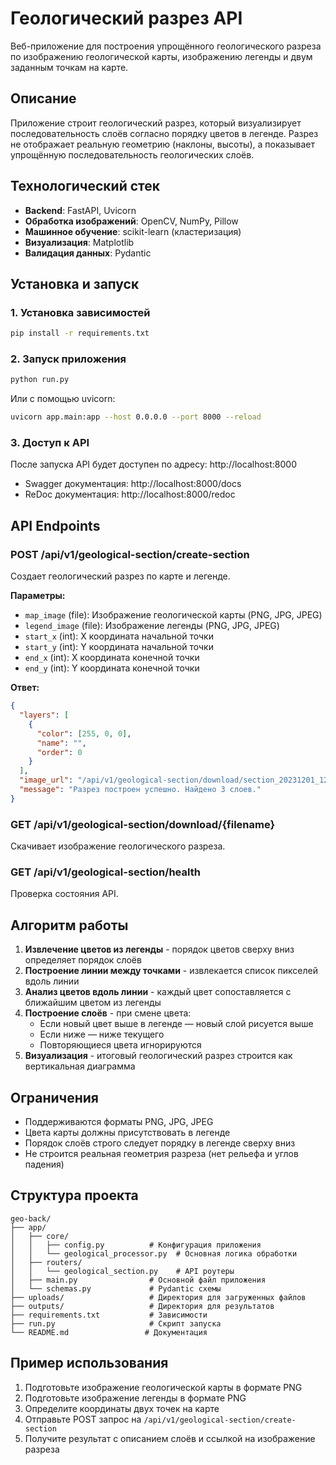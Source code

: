 # Геологический разрез API

Веб-приложение для построения упрощённого геологического разреза по изображению геологической карты, изображению легенды и двум заданным точкам на карте.

## Описание

Приложение строит геологический разрез, который визуализирует последовательность слоёв согласно порядку цветов в легенде. Разрез не отображает реальную геометрию (наклоны, высоты), а показывает упрощённую последовательность геологических слоёв.

## Технологический стек

- **Backend**: FastAPI, Uvicorn
- **Обработка изображений**: OpenCV, NumPy, Pillow
- **Машинное обучение**: scikit-learn (кластеризация)
- **Визуализация**: Matplotlib
- **Валидация данных**: Pydantic

## Установка и запуск

### 1. Установка зависимостей

```bash
pip install -r requirements.txt
```

### 2. Запуск приложения

```bash
python run.py
```

Или с помощью uvicorn:

```bash
uvicorn app.main:app --host 0.0.0.0 --port 8000 --reload
```

### 3. Доступ к API

После запуска API будет доступен по адресу: http://localhost:8000

- Swagger документация: http://localhost:8000/docs
- ReDoc документация: http://localhost:8000/redoc

## API Endpoints

### POST /api/v1/geological-section/create-section

Создает геологический разрез по карте и легенде.

**Параметры:**
- `map_image` (file): Изображение геологической карты (PNG, JPG, JPEG)
- `legend_image` (file): Изображение легенды (PNG, JPG, JPEG)
- `start_x` (int): X координата начальной точки
- `start_y` (int): Y координата начальной точки
- `end_x` (int): X координата конечной точки
- `end_y` (int): Y координата конечной точки

**Ответ:**
```json
{
  "layers": [
    {
      "color": [255, 0, 0],
      "name": "",
      "order": 0
    }
  ],
  "image_url": "/api/v1/geological-section/download/section_20231201_120000.png",
  "message": "Разрез построен успешно. Найдено 3 слоев."
}
```

### GET /api/v1/geological-section/download/{filename}

Скачивает изображение геологического разреза.

### GET /api/v1/geological-section/health

Проверка состояния API.

## Алгоритм работы

1. **Извлечение цветов из легенды** - порядок цветов сверху вниз определяет порядок слоёв
2. **Построение линии между точками** - извлекается список пикселей вдоль линии
3. **Анализ цветов вдоль линии** - каждый цвет сопоставляется с ближайшим цветом из легенды
4. **Построение слоёв** - при смене цвета:
   - Если новый цвет выше в легенде — новый слой рисуется выше
   - Если ниже — ниже текущего
   - Повторяющиеся цвета игнорируются
5. **Визуализация** - итоговый геологический разрез строится как вертикальная диаграмма

## Ограничения

- Поддерживаются форматы PNG, JPG, JPEG
- Цвета карты должны присутствовать в легенде
- Порядок слоёв строго следует порядку в легенде сверху вниз
- Не строится реальная геометрия разреза (нет рельефа и углов падения)

## Структура проекта

```
geo-back/
├── app/
│   ├── core/
│   │   ├── config.py          # Конфигурация приложения
│   │   └── geological_processor.py  # Основная логика обработки
│   ├── routers/
│   │   └── geological_section.py    # API роутеры
│   ├── main.py                # Основной файл приложения
│   └── schemas.py             # Pydantic схемы
├── uploads/                   # Директория для загруженных файлов
├── outputs/                   # Директория для результатов
├── requirements.txt           # Зависимости
├── run.py                     # Скрипт запуска
└── README.md                 # Документация
```

## Пример использования

1. Подготовьте изображение геологической карты в формате PNG
2. Подготовьте изображение легенды в формате PNG
3. Определите координаты двух точек на карте
4. Отправьте POST запрос на `/api/v1/geological-section/create-section`
5. Получите результат с описанием слоёв и ссылкой на изображение разреза 